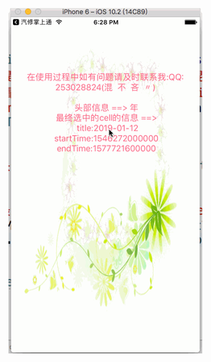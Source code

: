 

![CLTSelectedTimeView 时间选择](https://github.com/GetCodeApp/CLTSelectedTimeView/blob/master/CLTSelectedTimeView/CLTSelectedTimeView/timeView.gif?raw=true)

